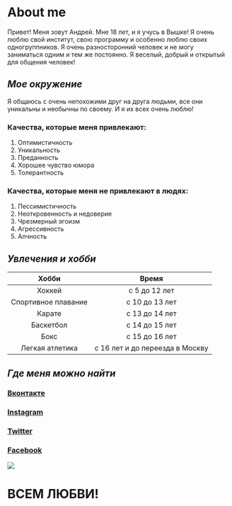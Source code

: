 # __About me__
Привет! Меня зовут Андрей. Мне 18 лет, и я учусь в Вышке! 
Я очень люблю свой институт, свою программу и особенно люблю своих одногруппников. 
Я очень разносторонний человек и не могу заниматься одним и тем же постоянно. 
Я веселый, добрый и открытый для общения человек! 
## *Мое окружение*
Я общаюсь с очень непохожими друг на друга людьми, все они уникальны и необычны по своему. И я их всех очень люблю! 
### Качества, которые меня привлекают:
1. Оптимистичность 
2. Уникальность
3. Преданность 
4. Хорошее чувство юмора 
5. Толерантность 
### Качества, которые меня не привлекают в людях: 
1. Пессимистичность  
2. Неоткровенность и недоверие 
3. Чрезмерный эгоизм 
4. Агрессивность
5. Алчность
## *Увлечения и хобби*
Хобби | Время 
:---: | :---:
Хоккей | с 5 до 12 лет
Спортивное плавание | с 10 до 13 лет
Карате | с 13 до 14 лет
Баскетбол | с 14 до 15 лет
Бокс | с 15 до 16 лет 
Легкая атлетика | с 16 лет и до переезда в Москву 
## *Где меня можно найти* 
### [Вконтакте](https://vk.com/andrey_mksmv)
### [Instagram](https://www.instagram.com/andrew__maksimoff/)
### [Twitter](https://twitter.com/Andrew_Mksmv)
### [Facebook](https://www.facebook.com/andrew.mksmv)
![](http://www.inmotionlife.com/wp-content/uploads/Heart-Disease-Cardiac-Disease-Heart-in-Hands.jpg)
# ВСЕМ ЛЮБВИ!
